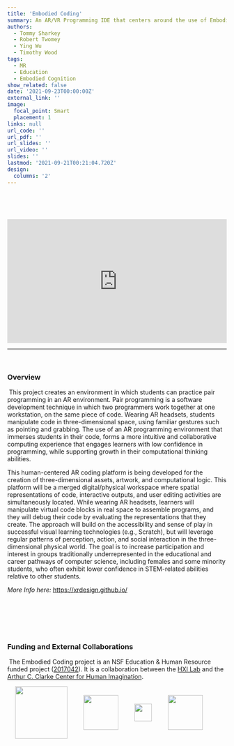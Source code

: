 ```yaml
---
title: 'Embodied Coding'
summary: An AR/VR Programming IDE that centers around the use of Embodied tools and metaphors instead of the traditional wall of text
authors: 
  - Tommy Sharkey
  - Robert Twomey
  - Ying Wu
  - Timothy Wood
tags:
  - MR
  - Education
  - Embodied Cognition
show_related: false
date: '2021-09-23T00:00:00Z'
external_link: ''
image:
  focal_point: Smart
  placement: 1
links: null
url_code: ''
url_pdf: ''
url_slides: ''
url_video: ''
slides: ''
lastmod: '2021-09-21T00:21:04.720Z'
design:
  columns: '2'
---
```

​
<!-- [//]: # (
) -->
​
<div style="padding:56.25% 0 0 0;position:relative;"><iframe src="https://player.vimeo.com/video/613800092?h=e09249318f&amp;badge=0&amp;autopause=0&amp;player_id=0&amp;app_id=58479" frameborder="0" allow="autoplay; fullscreen; picture-in-picture" allowfullscreen style="position:absolute;top:0;left:0;width:100%;height:100%;" title="Embodied-Code_NSF-Video"></iframe></div><script src="https://player.vimeo.com/api/player.js"></script>

------
​
### Overview
​
This project creates an environment in which students can practice pair programming in an AR environment. Pair programming is a software development technique in which two programmers work together at one workstation, on the same piece of code. Wearing AR headsets, students manipulate code in three-dimensional space, using familiar gestures such as pointing and grabbing. The use of an AR programming environment that immerses students in their code, forms a more intuitive and collaborative computing experience that engages learners with low confidence in programming, while supporting growth in their computational thinking abilities.

This human-centered AR coding platform is being developed for the creation of three-dimensional assets, artwork, and computational logic. This platform will be a merged digital/physical workspace where spatial representations of code, interactive outputs, and user editing activities are simultaneously located. While wearing AR headsets, learners will manipulate virtual code blocks in real space to assemble programs, and they will debug their code by evaluating the representations that they create. The approach will build on the accessibility and sense of play in successful visual learning technologies (e.g., Scratch), but will leverage regular patterns of perception, action, and social interaction in the three-dimensional physical world. The goal is to increase participation and interest in groups traditionally underrepresented in the educational and career pathways of computer science, including females and some minority students, who often exhibit lower confidence in STEM-related abilities relative to other students.

*More Info here:* https://xrdesign.github.io/

​
------
​
### Funding and External Collaborations
​
The Embodied Coding project is an NSF Education & Human Resource funded project ([2017042](https://nsf.gov/awardsearch/showAward?AWD_ID=2017042)). It is a collaboration between the [HXI Lab](https://hxi.ucsd.edu) and the [Arthur C. Clarke Center for Human Imagination](http://imagination.ucsd.edu).
​
​
<div style="display: flex; justify-content:space-around; align-items: center;">
<img src="/images/CSE.jpg" style="height: 120px;"> 
<img src="/images/qi.png" style="height: 80px;"> 
<img src="/images/clarke-center_logo.png" style="height: 40px;"> 
<img src="/images/NSF_Logo.png" style="height: 80px;">
​
</div>
​
<!-- ------
​
### Publications -->
​
<!-- {{< cite page="/publication/volis-cui2021" view="1" >}}  -->